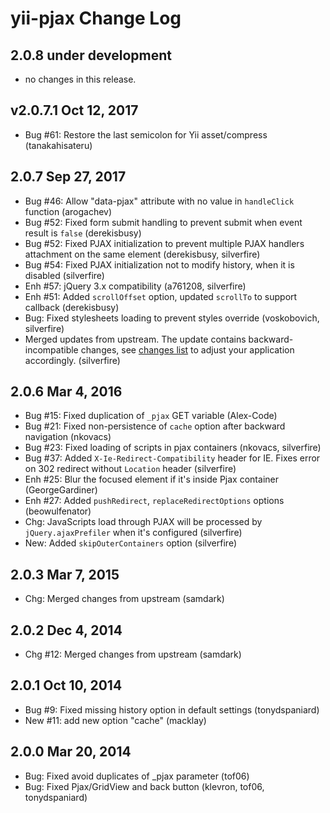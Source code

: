 yii-pjax Change Log
===================

2.0.8 under development
-----------------------

- no changes in this release.


v2.0.7.1 Oct 12, 2017
------------------------
- Bug #61: Restore the last semicolon for Yii asset/compress (tanakahisateru)

2.0.7 Sep 27, 2017
-----------------
- Bug #46: Allow "data-pjax" attribute with no value in `handleClick` function (arogachev)
- Bug #52: Fixed form submit handling to prevent submit when event result is `false` (derekisbusy)
- Bug #52: Fixed PJAX initialization to prevent multiple PJAX handlers attachment on the same element (derekisbusy, silverfire)
- Bug #54: Fixed PJAX initialization not to modify history, when it is disabled (silverfire)
- Enh #57: jQuery 3.x compatibility (a761208, silverfire)
- Enh #51: Added `scrollOffset` option, updated `scrollTo` to support callback (derekisbusy)
- Bug: Fixed stylesheets loading to prevent styles override (voskobovich, silverfire)
- Merged updates from upstream. The update contains backward-incompatible changes, see [changes list](https://github.com/yiisoft/jquery-pjax/issues/55#issuecomment-310109608) to adjust your application accordingly. (silverfire)

2.0.6 Mar 4, 2016
-----------------
- Bug #15: Fixed duplication of `_pjax` GET variable (Alex-Code)
- Bug #21: Fixed non-persistence of `cache` option after backward navigation (nkovacs)
- Bug #23: Fixed loading of scripts in pjax containers (nkovacs, silverfire)
- Bug #37: Added `X-Ie-Redirect-Compatibility` header for IE. Fixes error on 302 redirect without `Location` header (silverfire)
- Enh #25: Blur the focused element if it's inside Pjax container (GeorgeGardiner)
- Enh #27: Added `pushRedirect`, `replaceRedirectOptions` options (beowulfenator)
- Chg: JavaScripts load through PJAX will be processed by `jQuery.ajaxPrefiler` when it's configured (silverfire)
- New: Added `skipOuterContainers` option (silverfire)

2.0.3 Mar 7, 2015
-----------------
- Chg: Merged changes from upstream (samdark)

2.0.2 Dec 4, 2014
-----------------
- Chg #12: Merged changes from upstream (samdark)

2.0.1 Oct 10, 2014
------------------
- Bug #9: Fixed missing history option in default settings (tonydspaniard)
- New #11: add new option "cache" (macklay)


2.0.0 Mar 20, 2014
------------------
- Bug: Fixed avoid duplicates of _pjax parameter (tof06)
- Bug: Fixed Pjax/GridView and back button (klevron, tof06, tonydspaniard)

